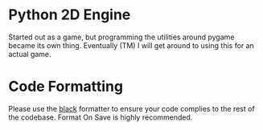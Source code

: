 # Python 2D Engine
Started out as a game, but programming the utilities around pygame became its own thing. Eventually (TM) I will get around to using this for an actual game.

# Code Formatting
Please use the [black](https://pypi.org/project/black/) formatter to ensure your code complies to the rest of the codebase. Format On Save is highly recommended.
